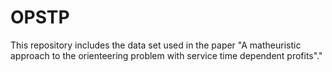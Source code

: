 # OPSTP
This repository includes the data set used in the paper "A matheuristic approach to the orienteering problem with service time dependent profits"."
